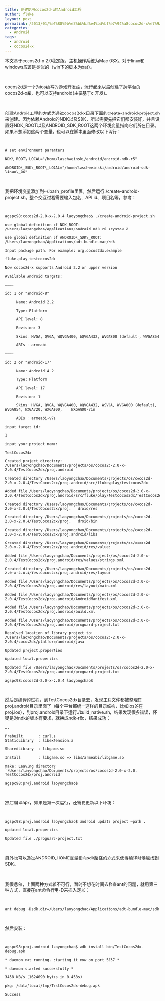 ```yaml
---
title: 创建使用cocos2d-x的Android工程
author: fluke
layout: post
permalink: /2013/01/%e5%88%9b%e5%bb%ba%e4%bd%bf%e7%94%a8cocos2d-x%e7%9a%84android%e5%b7%a5%e7%a8%8b/
categories:
  - Android
tags:
  - android
  - cocos2d-x
---
```


本文基于cocos2d-x 2.0稳定版，主机操作系统为Mac OSX。对于linux和windows应该是类似的（win下的脚本为bat）。

 

cocos2d是一个为ios编写的游戏开发库，流行起来以后创建了跨平台的cocos2d-x库，也可以支持android(主要基于c 开发)。

 

创建Android工程的方式为通过cocos2d-x目录下面的create-android-project.sh来创建。因为依赖Android的NDK以及SDK，所以需要先把它们都安装好，并且设置好NDK\_ROOT以及ANDROID\_SDK_ROOT这两个环境变量指向它们所在目录。如果不想添加这两个变量，也可以在脚本里面修改以下两行：

 

	# set environment paramters
	
	NDK\_ROOT\_LOCAL="/home/laschweinski/android/android-ndk-r5"
	
	ANDROID\_SDK\_ROOT\_LOCAL="/home/laschweinski/android/android-sdk-linux\_86"

 

我把环境变量添加到~/.bash_profile里面。然后运行./create-android-project.sh。整个交互过程需要输入包名、API id、项目名等，参考：

 

	agspc98:cocos2d-2.0-x-2.0.4 laoyongchao$ ./create-android-project.sh 
	
	use global definition of NDK_ROOT: /Users/laoyongchao/Applications/android-ndk-r6-crystax-2
	
	use global definition of ANDROID\_SDK\_ROOT: /Users/laoyongchao/Applications/adt-bundle-mac/sdk
	
	Input package path. For example: org.cocos2dx.example
	
	fluke.play.testcocos2dx
	
	Now cocos2d-x supports Android 2.2 or upper version
	
	Available Android targets:
	
	———-
	
	id: 1 or "android-8"
	
	     Name: Android 2.2
	
	     Type: Platform
	
	     API level: 8
	
	     Revision: 3
	
	     Skins: HVGA, QVGA, WQVGA400, WQVGA432, WVGA800 (default), WVGA854
	
	     ABIs : armeabi
	
	———-
	
	id: 2 or "android-17"
	
	     Name: Android 4.2
	
	     Type: Platform
	
	     API level: 17
	
	     Revision: 1
	
	     Skins: HVGA, QVGA, WQVGA400, WQVGA432, WSVGA, WVGA800 (default), WVGA854, WXGA720, WXGA800, 	WXGA800-7in
	
	     ABIs : armeabi-v7a
	
	input target id:
	
	1
	
	input your project name:
	
	TestCocos2dx
	
	Created project directory: /Users/laoyongchao/Documents/projects/os/cocos2d-2.0-x-2.0.4/TestCocos2dx/proj.android
	
	Created directory /Users/laoyongchao/Documents/projects/os/cocos2d-2.0-x-2.0.4/TestCocos2dx/proj.android/src/fluke/play/testcocos2dx
	
	Added file /Users/laoyongchao/Documents/projects/os/cocos2d-2.0-x-2.0.4/TestCocos2dx/proj.android/src/fluke/play/testcocos2dx/TestCocos2dx.java
	
	Created directory /Users/laoyongchao/Documents/projects/os/cocos2d-2.0-x-2.0.4/TestCocos2dx/proj.	droid/res
	
	Created directory /Users/laoyongchao/Documents/projects/os/cocos2d-2.0-x-2.0.4/TestCocos2dx/proj.	droid/bin
	
	Created directory /Users/laoyongchao/Documents/projects/os/cocos2d-2.0-x-2.0.4/TestCocos2dx/proj.android/libs
	
	Created directory /Users/laoyongchao/Documents/projects/os/cocos2d-2.0-x-2.0.4/TestCocos2dx/proj.android/res/values
	
	Added file /Users/laoyongchao/Documents/projects/os/cocos2d-2.0-x-2.0.4/TestCocos2dx/proj.android/res/values/strings.xml
	
	Created directory /Users/laoyongchao/Documents/projects/os/cocos2d-2.0-x-2.0.4/TestCocos2dx/proj.android/res/layout
	
	Added file /Users/laoyongchao/Documents/projects/os/cocos2d-2.0-x-2.0.4/TestCocos2dx/proj.android/res/layout/main.xml
	
	Added file /Users/laoyongchao/Documents/projects/os/cocos2d-2.0-x-2.0.4/TestCocos2dx/proj.android/AndroidManifest.xml
	
	Added file /Users/laoyongchao/Documents/projects/os/cocos2d-2.0-x-2.0.4/TestCocos2dx/proj.android/build.xml
	
	Added file /Users/laoyongchao/Documents/projects/os/cocos2d-2.0-x-2.0.4/TestCocos2dx/proj.android/proguard-project.txt
	
	Resolved location of library project to: /Users/laoyongchao/Documents/projects/os/cocos2d-2.0-x-2.0.4/cocos2dx/platform/android/java
	
	Updated project.properties
	
	Updated local.properties
	
	Updated file /Users/laoyongchao/Documents/projects/os/cocos2d-2.0-x-2.0.4/TestCocos2dx/proj.android/proguard-project.txt
	
	agspc98:cocos2d-2.0-x-2.0.4 laoyongchao$ 

 

然后是编译的过程，到TestCocos2dx目录去，发现工程文件都被整理在proj.android目录里面了（每个平台都统一这样的目录结构，比如ios的在proj.ios），到proj.android目录下运行./build_native.sh，结果发现很多错误，怀疑是对ndk的版本有要求，就换成ndk-r8c，结果成功：

	….
	
	Prebuilt       : curl.a  
	StaticLibrary  : libextension.a
	
	SharedLibrary  : libgame.so
	
	Install        : libgame.so => libs/armeabi/libgame.so
	
	make: Leaving directory `/Users/laoyongchao/Documents/projects/os/cocos2d-2.0-x-2.0.	TestCocos2dx/proj.android'
	
	agspc98:proj.android laoyongchao$ 

 

然后编译apk，如果是第一次运行，还需要更新以下环境：

 

	agspc98:proj.android laoyongchao$ android update project –path .
	
	Updated local.properties
	
	Updated file ./proguard-project.txt

 

另外也可以通过ANDROID_HOME变量指向sdk路径的方式来使得编译时候能找到SDK。

 

我很悲催，上面两种方式都不可行，暂时不想花时间去检查ant的问题，就用第三种方式，直接在ant命令行用-D来插入定义：

 

	ant debug -Dsdk.dir=/Users/laoyongchao/Applications/adt-bundle-mac/sdk

 

然后安装：

 

	agspc98:proj.android laoyongchao$ adb install bin/TestCocos2dx-debug.apk 
	
	* daemon not running. starting it now on port 5037 *
	
	* daemon started successfully *
	
	3458 KB/s (1624090 bytes in 0.458s)
	
	pkg: /data/local/tmp/TestCocos2dx-debug.apk
	
	Success

 

 

 
